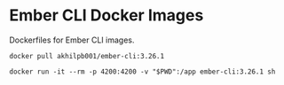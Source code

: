 # Ember CLI Docker Images
Dockerfiles for Ember CLI images.


```
docker pull akhilpb001/ember-cli:3.26.1
```

```
docker run -it --rm -p 4200:4200 -v "$PWD":/app ember-cli:3.26.1 sh
```
